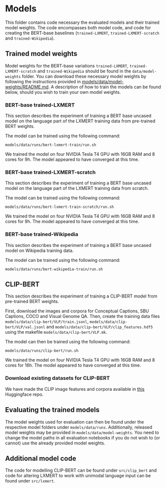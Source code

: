 # Models

This folder contains code necessary the evaluated models and their trained model weights. The code encompasses both model code, and code for creating the BERT-base baselines (`trained-LXMERT`, `trained-LXMERT-scratch` and `trained-Wikipedia`).

## Trained model weights
Model weights for the BERT-base variations `trained-LXMERT`, `trained-LXMERT-scratch` and `trained-Wikipedia` should be found in the `data/model-weights` folder. You can download these necessary model weights by following the instructions provided in [models/data/model-weights/README.md](models/data/model-weights/README.md). A description of how to train the models can be found below, should you wish to train your own model weights.

### BERT-base trained-LXMERT

This section describes the experiment of training a BERT base uncased model on the language part of the LXMERT training data from pre-trained BERT weights.

The model can be trained using the following command:

```
models/data/runs/bert-lxmert-train/run.sh
```

We trained the model on four NVIDIA Tesla T4 GPU with 16GB RAM and 8 cores for 9h. The model appeared to have converged at this time.

### BERT-base trained-LXMERT-scratch

This section describes the experiment of training a BERT base uncased model on the language part of the LXMERT training data from scratch.

The model can be trained using the following command:

```
models/data/runs/bert-lxmert-train-scratch/run.sh
```

We trained the model on four NVIDIA Tesla T4 GPU with 16GB RAM and 8 cores for 9h. The model appeared to have converged at this time.

### BERT-base trained-Wikipedia

This section describes the experiment of training a BERT base uncased model on Wikipedia training data.

The model can be trained using the following command:

```
models/data/runs/bert-wikipedia-train/run.sh
```

## CLIP-BERT

This section describes the experiment of training a CLIP-BERT model from pre-trained BERT weights.

First, download the images and corpora for Conceptual Captions, SBU Captions, COCO and Visual Genome QA. Then, create the training data files `models/data/clip-bert/VLP/train.jsonl`, `models/data/clip-bert/VLP/val.jsonl` and `models/data/clip-bert/VLP/clip_features.hdf5` using the makefile `models/data/clip-bert/VLP.mk`. 

The model can then be trained using the following command:

```
models/data/runs/clip-bert/run.sh
```

We trained the model on four NVIDIA Tesla T4 GPU with 16GB RAM and 8 cores for 16h. The model appeared to have converged at this time.

### Download existing datasets for CLIP-BERT

We have made the CLIP image features and corpora available in [this](TBD) Huggingface repo.

## Evaluating the trained models

The model weights used for evaluation can then be found under the respective model folders under `models/data/runs`. Additionally, released model weights may be provided in `models/data/model-weights`. You need to change the model paths in all evaluation notebooks if you do not wish to (or cannot) use the already provided model weights.


## Additional model code

The code for modelling CLIP-BERT can be found under `src/clip_bert` and code for altering LXMERT to work with unimodal language input can be found under `src/lxmert`.
